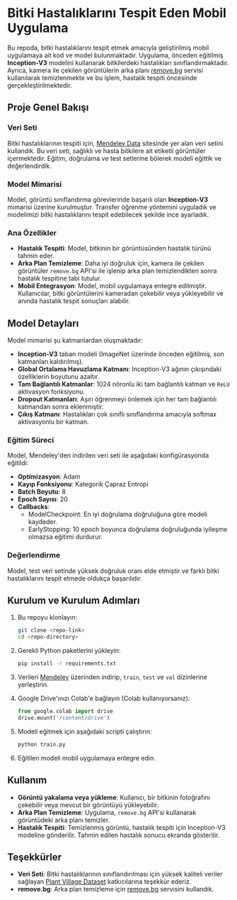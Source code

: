 # Bitki Hastalıklarını Tespit Eden Mobil Uygulama

Bu repoda, bitki hastalıklarını tespit etmek amacıyla geliştirilmiş mobil uygulamaya ait kod ve model bulunmaktadır. Uygulama, önceden eğitilmiş **Inception-V3** modelini kullanarak bitkilerdeki hastalıkları sınıflandırmaktadır. Ayrıca, kamera ile çekilen görüntülerin arka planı [remove.bg](https://www.remove.bg) servisi kullanılarak temizlenmekte ve bu işlem, hastalık tespiti öncesinde gerçekleştirilmektedir.

## Proje Genel Bakışı

### Veri Seti
Bitki hastalıklarının tespiti için, [Mendeley Data](https://data.mendeley.com/datasets/g7fpgj57wc/2) sitesinde yer alan veri setini kullandık. Bu veri seti, sağlıklı ve hasta bitkilere ait etiketli görüntüler içermektedir. Eğitim, doğrulama ve test setlerine bölerek modeli eğittik ve değerlendirdik.

### Model Mimarisi
Model, görüntü sınıflandırma görevlerinde başarılı olan **Inception-V3** mimarisi üzerine kurulmuştur. Transfer öğrenme yöntemini uyguladık ve modelimizi bitki hastalıklarını tespit edebilecek şekilde ince ayarladık.

### Ana Özellikler
- **Hastalık Tespiti**: Model, bitkinin bir görüntüsünden hastalık türünü tahmin eder.
- **Arka Plan Temizleme**: Daha iyi doğruluk için, kamera ile çekilen görüntüler `remove.bg` API'si ile işlenip arka plan temizlendikten sonra hastalık tespitine tabi tutulur.
- **Mobil Entegrasyon**: Model, mobil uygulamaya entegre edilmiştir. Kullanıcılar, bitki görüntülerini kameradan çekebilir veya yükleyebilir ve anında hastalık tespit sonuçları alabilir.

## Model Detayları

Model mimarisi şu katmanlardan oluşmaktadır:

- **Inception-V3** taban modeli (ImageNet üzerinde önceden eğitilmiş, son katmanları kaldırılmış).
- **Global Ortalama Havuzlama Katmanı**: Inception-V3 ağının çıkışındaki özelliklerin boyutunu azaltır.
- **Tam Bağlantılı Katmanlar**: 1024 nöronlu iki tam bağlantılı katman ve `ReLU` aktivasyon fonksiyonu.
- **Dropout Katmanları**: Aşırı öğrenmeyi önlemek için her tam bağlantılı katmandan sonra eklenmiştir.
- **Çıkış Katmanı**: Hastalıkları çok sınıflı sınıflandırma amacıyla softmax aktivasyonlu bir katman.

### Eğitim Süreci

Model, Mendeley'den indirilen veri seti ile aşağıdaki konfigürasyonda eğitildi:

- **Optimizasyon**: Adam
- **Kayıp Fonksiyonu**: Kategorik Çapraz Entropi
- **Batch Boyutu**: 8
- **Epoch Sayısı**: 20
- **Callbacks**: 
  - ModelCheckpoint: En iyi doğrulama doğruluğuna göre modeli kaydeder.
  - EarlyStopping: 10 epoch boyunca doğrulama doğruluğunda iyileşme olmazsa eğitimi durdurur.

### Değerlendirme

Model, test veri setinde yüksek doğruluk oranı elde etmiştir ve farklı bitki hastalıklarını tespit etmede oldukça başarılıdır.

## Kurulum ve Kurulum Adımları

1. Bu repoyu klonlayın:
    ```bash
    git clone <repo-link>
    cd <repo-directory>
    ```

2. Gerekli Python paketlerini yükleyin:
    ```bash
    pip install -r requirements.txt
    ```

3. Verileri [Mendeley](https://data.mendeley.com/datasets/g7fpgj57wc/2) üzerinden indirip, `train`, `test` ve `val` dizinlerine yerleştirin.

4. Google Drive'ınızı Colab'e bağlayın (Colab kullanıyorsanız):
    ```python
    from google.colab import drive
    drive.mount('/content/drive')
    ```

5. Modeli eğitmek için aşağıdaki scripti çalıştırın:
    ```bash
    python train.py
    ```

6. Eğitilen modeli mobil uygulamaya entegre edin.

## Kullanım

- **Görüntü yakalama veya yükleme**: Kullanıcı, bir bitkinin fotoğrafını çekebilir veya mevcut bir görüntüyü yükleyebilir.
- **Arka Plan Temizleme**: Uygulama, `remove.bg` API'si kullanarak görüntüdeki arka planı temizler.
- **Hastalık Tespiti**: Temizlenmiş görüntü, hastalık tespiti için Inception-V3 modeline gönderilir. Tahmin edilen hastalık sonucu ekranda gösterilir.

## Teşekkürler

- **Veri Seti**: Bitki hastalıklarının sınıflandırılması için yüksek kaliteli veriler sağlayan [Plant Village Dataset](https://data.mendeley.com/datasets/g7fpgj57wc/2) katkıcılarına teşekkür ederiz.
- **remove.bg**: Arka plan temizleme için [remove.bg](https://www.remove.bg) servisini kullandık.
